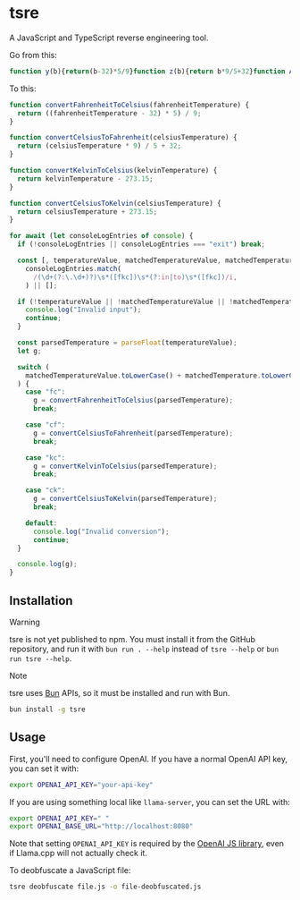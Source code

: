 # tsre

A JavaScript and TypeScript reverse engineering tool.

Go from this:

```js
function y(b){return(b-32)*5/9}function z(b){return b*9/5+32}function A(b){return b-273.15}function B(b){return b+273.15}for await(let b of console){if(!b||b==="exit")break;const[,q,w,x]=b.match(/(\d+(?:\.\d+)?)\s*([fkc])\s*(?:in|to)\s*([fkc])/i)||[];if(!q||!w||!x){console.log("Invalid input");continue}const j=parseFloat(q);let g;switch(w.toLowerCase()+x.toLowerCase()){case"fc":g=y(j);break;case"cf":g=z(j);break;case"kc":g=A(j);break;case"ck":g=B(j);break;default:console.log("Invalid conversion");continue}console.log(g)}
```

To this:

```js
function convertFahrenheitToCelsius(fahrenheitTemperature) {
  return ((fahrenheitTemperature - 32) * 5) / 9;
}

function convertCelsiusToFahrenheit(celsiusTemperature) {
  return (celsiusTemperature * 9) / 5 + 32;
}

function convertKelvinToCelsius(kelvinTemperature) {
  return kelvinTemperature - 273.15;
}

function convertCelsiusToKelvin(celsiusTemperature) {
  return celsiusTemperature + 273.15;
}

for await (let consoleLogEntries of console) {
  if (!consoleLogEntries || consoleLogEntries === "exit") break;

  const [, temperatureValue, matchedTemperatureValue, matchedTemperature] =
    consoleLogEntries.match(
      /(\d+(?:\.\d+)?)\s*([fkc])\s*(?:in|to)\s*([fkc])/i,
    ) || [];

  if (!temperatureValue || !matchedTemperatureValue || !matchedTemperature) {
    console.log("Invalid input");
    continue;
  }

  const parsedTemperature = parseFloat(temperatureValue);
  let g;

  switch (
    matchedTemperatureValue.toLowerCase() + matchedTemperature.toLowerCase()
  ) {
    case "fc":
      g = convertFahrenheitToCelsius(parsedTemperature);
      break;

    case "cf":
      g = convertCelsiusToFahrenheit(parsedTemperature);
      break;

    case "kc":
      g = convertKelvinToCelsius(parsedTemperature);
      break;

    case "ck":
      g = convertCelsiusToKelvin(parsedTemperature);
      break;

    default:
      console.log("Invalid conversion");
      continue;
  }

  console.log(g);
}
```

## Installation

> [!WARNING]  
> tsre is not yet published to npm. You must install it from
> the GitHub repository, and run it with `bun run . --help`
> instead of `tsre --help` or `bun run tsre --help`.

> [!NOTE]  
> tsre uses [Bun][bun] APIs, so it must be
> installed and run with Bun.

```sh
bun install -g tsre
```

## Usage

First, you'll need to configure OpenAI. If you have a normal
OpenAI API key, you can set it with:

```sh
export OPENAI_API_KEY="your-api-key"
```

If you are using something local like `llama-server`, you can
set the URL with:

```sh
export OPENAI_API_KEY=" "
export OPENAI_BASE_URL="http://localhost:8080"
```

Note that setting `OPENAI_API_KEY` is required by the
[OpenAI JS library][openai-js], even if Llama.cpp will not
actually check it.

To deobfuscate a JavaScript file:

```sh
tsre deobfuscate file.js -o file-deobfuscated.js
```

[bun]: https://bun.sh
[openai-js]: https://npmjs.com/package/openai
